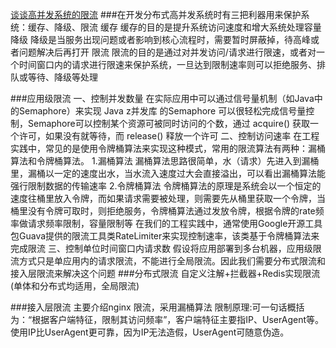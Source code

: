 [](https://mp.weixin.qq.com/s/70negHg4kNP32l3CrnNRoA)
[谈谈高并发系统的限流](https://mp.weixin.qq.com/s/1ocg-J4W7UiN9T39vw5CNQ)
[](https://mp.weixin.qq.com/s/vyQZvJm5sjnEnrpi1siP2A)
###在开发分布式高并发系统时有三把利器用来保护系统：缓存、降级、限流
    缓存
    缓存的目的是提升系统访问速度和增大系统处理容量
    降级
    降级是当服务出现问题或者影响到核心流程时，需要暂时屏蔽掉，待高峰或者问题解决后再打开
    限流
    限流的目的是通过对并发访问/请求进行限速，或者对一个时间窗口内的请求进行限速来保护系统，一旦达到限制速率则可以拒绝服务、排队或等待、降级等处理

###应用级限流
    一、控制并发数量
        在实际应用中可以通过信号量机制（如Java中的Semaphore）来实现
        Java z并发库 的Semaphore 可以很轻松完成信号量控制，Semaphore可以控制某个资源可被同时访问的个数，通过 acquire() 获取一个许可，如果没有就等待，而 release() 释放一个许可
    二、控制访问速率
        在工程实践中，常见的是使用令牌桶算法来实现这种模式，常用的限流算法有两种：漏桶算法和令牌桶算法。
        1.漏桶算法
        漏桶算法思路很简单，水（请求）先进入到漏桶里，漏桶以一定的速度出水，当水流入速度过大会直接溢出，可以看出漏桶算法能强行限制数据的传输速率
        2.令牌桶算法
        令牌桶算法的原理是系统会以一个恒定的速度往桶里放入令牌，而如果请求需要被处理，则需要先从桶里获取一个令牌，当桶里没有令牌可取时，则拒绝服务，令牌桶算法通过发放令牌，根据令牌的rate频率做请求频率限制，容量限制等
        在我们的工程实践中，通常使用Google开源工具包Guava提供的限流工具类RateLimiter来实现控制速率，该类基于令牌桶算法来完成限流
    三、控制单位时间窗口内请求数
    假设将应用部署到多台机器，应用级限流方式只是单应用内的请求限流，不能进行全局限流。因此我们需要分布式限流和接入层限流来解决这个问题
###分布式限流
    自定义注解+拦截器+Redis实现限流 (单体和分布式均适用，全局限流)
    
###接入层限流
    主要介绍nginx 限流，采用漏桶算法
    限制原理:可一句话概括为：“根据客户端特征，限制其访问频率”，客户端特征主要指IP、UserAgent等。使用IP比UserAgent更可靠，因为IP无法造假，UserAgent可随意伪造。